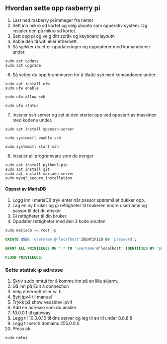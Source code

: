 ## Hvordan sette opp rasberry pi
1. Last ned rasberry pi immager fra nettet 
2. Sett inn mikro sd kortet og velg ubunto som opperativ system. Og instaler den på mikro sd kortet.
3. Sett opp pi og velg ditt språk og keyboard layoutn
4. Koble den til wifi eller ethernett.
5. Så sjekker du etter oppdateringer og oppdaterer med komandoene under.

``` console
sudo apt update
sudo apt upgrade
```
6. Så setter du opp brannmuren for å tilatte ssh med komandoene under.
``` console
sudo apt install ufw
sudo ufw enable

sudo ufw allow ssh

sudo ufw status 
```
7. Instaler ssh server og set at den starter opp ved oppstart av maskinen med kodene under.
``` console
sudo apt install openssh-server

sudo systemctl enable ssh

sudo systemctl start ssh
```
8. Instaler all programvare som du trenger
``` console
sudo apt install python3-pip
sudo apt install git
sudo apt install mariadb-server 
sudo mysql_secure_installation
```
#### Oppset av MariaDB
1. Logg inn i mariaDB tryk enter når passor spørsmålet dukker opp.
2. Lag en ny bruker og gi rettigheter til brukeren endre username og passor til det du ønsker
3. Gi rettigheter til din bruker. 
4. Oppdater rettigheter med den 3 kode snutten
``` sql
sudo mariadb –u root -p

CREATE USER 'username'@'localhost'IDENTIFIED BY 'password';

GRANT ALL PRIVILEGES ON *.* TO 'username'@’localhost’ IDENTIFIED BY 'password';

FLUSH PRIVILEGES;
```
### Sette statisk ip adresse
1. Skriv sudo nmtui for å komme inn på en lilla skjerm.
2. Gå inn på Edit  a connection
3. Velg ethernett eller wi fi.
4. Bytt ipv4 til manual
5. Trykk på show vedsinav ipv4
6. Add en adresse som du ønsker
7. 10.0.0.1 til gateway
8. Legg til 10.0.0.10 til dns server og leg til en til under 8.8.8.8
9. Legg til serch domains 255.0.0.0
10. Press ok
``` console
sudo nmtui
```